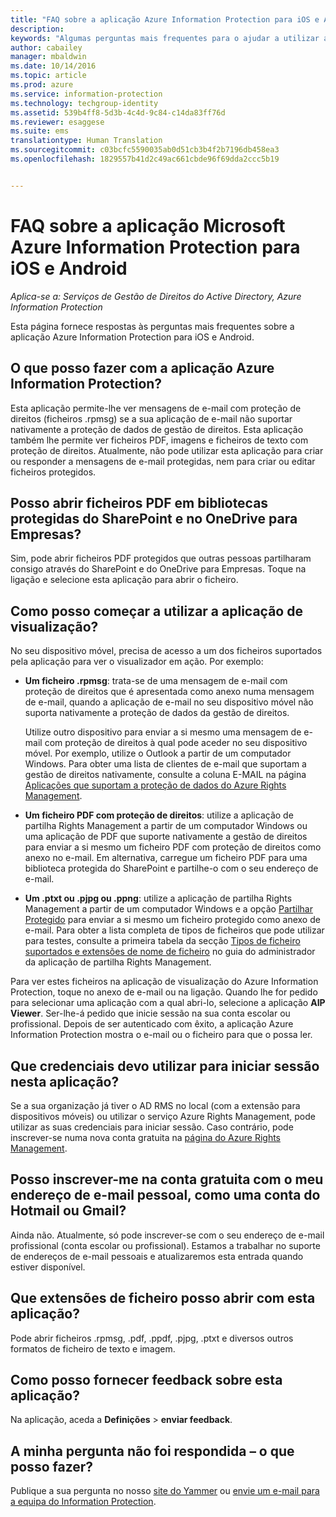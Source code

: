 ```yaml
---
title: "FAQ sobre a aplicação Azure Information Protection para iOS e Android | Azure Information Protection"
description: 
keywords: "Algumas perguntas mais frequentes para o ajudar a utilizar a aplicação Azure Information Protection para iOS e Android"
author: cabailey
manager: mbaldwin
ms.date: 10/14/2016
ms.topic: article
ms.prod: azure
ms.service: information-protection
ms.technology: techgroup-identity
ms.assetid: 539b4ff8-5d3b-4c4d-9c84-c14da83ff76d
ms.reviewer: esaggese
ms.suite: ems
translationtype: Human Translation
ms.sourcegitcommit: c03bcfc5590035ab0d51cb3b4f2b7196db458ea3
ms.openlocfilehash: 1829557b41d2c49ac661cbde96f69dda2ccc5b19


---
```


# FAQ sobre a aplicação Microsoft Azure Information Protection para iOS e Android

*Aplica-se a: Serviços de Gestão de Direitos do Active Directory, Azure Information Protection*

Esta página fornece respostas às perguntas mais frequentes sobre a aplicação Azure Information Protection para iOS e Android.

## O que posso fazer com a aplicação Azure Information Protection?

Esta aplicação permite-lhe ver mensagens de e-mail com proteção de direitos (ficheiros .rpmsg) se a sua aplicação de e-mail não suportar nativamente a proteção de dados de gestão de direitos. Esta aplicação também lhe permite ver ficheiros PDF, imagens e ficheiros de texto com proteção de direitos. Atualmente, não pode utilizar esta aplicação para criar ou responder a mensagens de e-mail protegidas, nem para criar ou editar ficheiros protegidos.

## Posso abrir ficheiros PDF em bibliotecas protegidas do SharePoint e no OneDrive para Empresas?

Sim, pode abrir ficheiros PDF protegidos que outras pessoas partilharam consigo através do SharePoint e do OneDrive para Empresas. Toque na ligação e selecione esta aplicação para abrir o ficheiro. 

## Como posso começar a utilizar a aplicação de visualização?

No seu dispositivo móvel, precisa de acesso a um dos ficheiros suportados pela aplicação para ver o visualizador em ação. Por exemplo:

- **Um ficheiro .rpmsg**: trata-se de uma mensagem de e-mail com proteção de direitos que é apresentada como anexo numa mensagem de e-mail, quando a aplicação de e-mail no seu dispositivo móvel não suporta nativamente a proteção de dados da gestão de direitos. 
    
    Utilize outro dispositivo para enviar a si mesmo uma mensagem de e-mail com proteção de direitos à qual pode aceder no seu dispositivo móvel. Por exemplo, utilize o Outlook a partir de um computador Windows. Para obter uma lista de clientes de e-mail que suportam a gestão de direitos nativamente, consulte a coluna E-MAIL na página [Aplicações que suportam a proteção de dados do Azure Rights Management](../get-started/requirements-applications.md).

- **Um ficheiro PDF com proteção de direitos**: utilize a aplicação de partilha Rights Management a partir de um computador Windows ou uma aplicação de PDF que suporte nativamente a gestão de direitos para enviar a si mesmo um ficheiro PDF com proteção de direitos como anexo no e-mail. Em alternativa, carregue um ficheiro PDF para uma biblioteca protegida do SharePoint e partilhe-o com o seu endereço de e-mail.

- **Um .ptxt ou .pjpg ou .ppng**: utilize a aplicação de partilha Rights Management a partir de um computador Windows e a opção [Partilhar Protegido](sharing-app-protect-by-email.md) para enviar a si mesmo um ficheiro protegido como anexo de e-mail. Para obter a lista completa de tipos de ficheiros que pode utilizar para testes, consulte a primeira tabela da secção [Tipos de ficheiro suportados e extensões de nome de ficheiro](sharing-app-admin-guide-technical.md#supported-file-types-and-file-name-extensions) no guia do administrador da aplicação de partilha Rights Management. 

Para ver estes ficheiros na aplicação de visualização do Azure Information Protection, toque no anexo de e-mail ou na ligação. Quando lhe for pedido para selecionar uma aplicação com a qual abri-lo, selecione a aplicação **AIP Viewer**. Ser-lhe-á pedido que inicie sessão na sua conta escolar ou profissional. Depois de ser autenticado com êxito, a aplicação Azure Information Protection mostra o e-mail ou o ficheiro para que o possa ler.

## Que credenciais devo utilizar para iniciar sessão nesta aplicação?

Se a sua organização já tiver o AD RMS no local (com a extensão para dispositivos móveis) ou utilizar o serviço Azure Rights Management, pode utilizar as suas credenciais para iniciar sessão. Caso contrário, pode inscrever-se numa nova conta gratuita na [página do Azure Rights Management](https://portal.office.com/signup?sku=rms&ru=https%3A%2F%2Fportal.azurerms.com%2F%23%2Fdownload).

## Posso inscrever-me na conta gratuita com o meu endereço de e-mail pessoal, como uma conta do Hotmail ou Gmail?

Ainda não. Atualmente, só pode inscrever-se com o seu endereço de e-mail profissional (conta escolar ou profissional). Estamos a trabalhar no suporte de endereços de e-mail pessoais e atualizaremos esta entrada quando estiver disponível.

## Que extensões de ficheiro posso abrir com esta aplicação?

Pode abrir ficheiros .rpmsg, .pdf, .ppdf, .pjpg, .ptxt e diversos outros formatos de ficheiro de texto e imagem.

##  Como posso fornecer feedback sobre esta aplicação?

Na aplicação, aceda a **Definições** > **enviar feedback**.


## A minha pergunta não foi respondida – o que posso fazer?

Publique a sua pergunta no nosso [site do Yammer](http://www.yammer.com/AskIPTeam) ou [envie um e-mail para a equipa do Information Protection](mailto:askIPteam@microsoft.com?subject=Question%20about%20Azure%20Information%20Protection%20app).



<!--HONumber=Oct16_HO2-->



